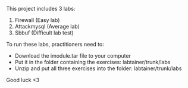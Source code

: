 This project includes 3 labs:
1. Firewall (Easy lab)
2. Attackmysql (Average lab)
3. Sbbuf (Difficult lab test)

To run these labs, practitioners need to:
- Download the imodule.tar file to your computer
- Put it in the folder containing the exercises: labtainer/trunk/labs
- Unzip and put all three exercises into the folder: labtainer/trunk/labs

Good luck <3
